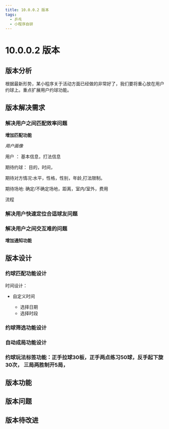 ```yaml
---
title: 10.0.0.2 版本
tags:
  - 乒乓
  - 小程序自研
---
```


# 10.0.0.2 版本

## 版本分析

根据最新形势，某小程序关于活动方面已经做的非常好了，我们要将重心放在用户约球上。重点扩展用户约球功能。

## 版本解决需求

### 解决用户之间匹配效率问题

**增加匹配功能**

*用户画像*

用户 ： 基本信息，打法信息

期待约球： 目的，时间，

期待对方情况:水平，性格，性别，年龄,打法限制。

期待场地: 确定/不确定场地，距离，室内/室外，费用

流程

### 解决用户快速定位合适球友问题

### 解决用户之间交互难的问题

**增加通知功能**



## 版本设计

### 约球匹配功能设计

   时间设计：

* 自定义时间

  * 选择日期
  * 选择时段

  





### 约球筛选功能设计
### 自动成局功能设计
### 约球玩法标签功能：正手拉球30板，正手两点练习50球，反手起下旋30次， 三局两胜制开5局， 



## 版本功能

## 版本问题



## 版本待改进



## 